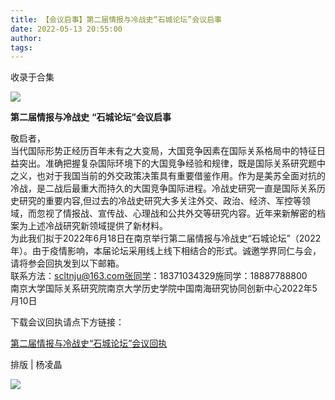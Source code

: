 ```yaml
---
title: 【会议启事】第二届情报与冷战史“石城论坛”会议启事
date: 2022-05-13 20:55:00
author: 
tags: 
---
```



收录于合集

![](/images/26/2.gif)

  

**第二届情报与冷战史** **“石城论坛”会议启事**

  

敬启者，  
当代国际形势正经历百年未有之大变局，大国竞争因素在国际关系格局中的特征日益突出。准确把握复杂国际环境下的大国竞争经验和规律，既是国际关系研究题中之义，也对于我国当前的外交政策决策具有重要借鉴作用。作为是美苏全面对抗的冷战，是二战后最重大而持久的大国竞争国际进程。冷战史研究一直是国际关系历史研究的重要内容,但过去的冷战史研究大多关注外交、政治、经济、军控等领域，而忽视了情报战、宣传战、心理战和公共外交等研究内容。近年来新解密的档案为上述冷战研究新领域提供了新材料。  
为此我们拟于2022年6月18日在南京举行第二届情报与冷战史“石城论坛”（2022年）。由于疫情影响，本届论坛采用线上线下相结合的形式。诚邀学界同仁与会，请将参会回执发到以下邮箱。  
联系方法：scltnju@163.com张同学：18371034329施同学：18887788800  
南京大学国际关系研究院南京大学历史学院中国南海研究协同创新中心2022年5月10日

  

下载会议回执请点下方链接：

[第二届情报与冷战史“石城论坛”会议回执]()

  

排版 | 杨凌晶

  
![](/images/26/3.gif)

